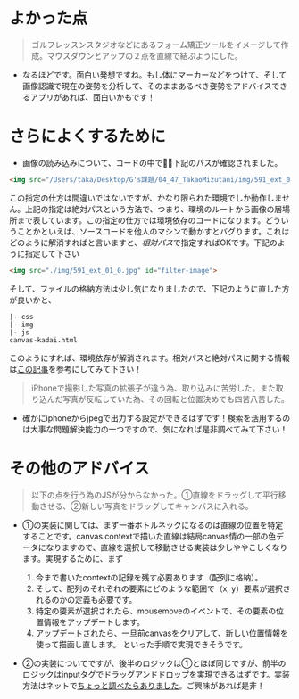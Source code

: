 # よかった点
> ゴルフレッスンスタジオなどにあるフォーム矯正ツールをイメージして作成。マウスダウンとアップの２点を直線で結ぶようにした。
- なるほどです。面白い発想ですね。もし体にマーカーなどをつけて、そして画像認識で現在の姿勢を分析して、そのままあるべき姿勢をアドバイスできるアプリがあれば、面白いかもです！

# さらによくするために
- 画像の読み込みについて、コードの中で下記のパスが確認されました。
```html
<img src="/Users/taka/Desktop/G's課題/04_47_TakaoMizutani/img/591_ext_01_0.jpg" id="filter-image">
```
この指定の仕方は間違いではないですが、かなり限られた環境でしか動作しません。上記の指定は絶対パスという方法で、つまり、環境のルートから画像の居場所まで表しています。この指定の仕方では環境依存のコードになります。どういうことかといえば、ソースコードを他人のマシンで動かすとバグります。これはどのように解消すればと言いますと、*相対パス*で指定すればOKです。下記のように指定して下さい
```html
<img src="./img/591_ext_01_0.jpg" id="filter-image">
```
そして、ファイルの格納方法は少し気になりましたので、下記のように直した方が良いかと、
```text
|- css
|- img
|- js
canvas-kadai.html
```
このようにすれば、環境依存が解消されます。相対パスと絶対パスに関する情報は[この記事](https://techacademy.jp/magazine/5801)を参考にしてみて下さい！

> iPhoneで撮影した写真の拡張子が違う為、取り込みに苦労した。また取り込んだ写真が反転していた為、その回転と位置決めでも四苦八苦した。
- 確かにiphoneからjpegで出力する設定ができるはずです！検索を活用するのは大事な問題解決能力の一つですので、気になれば是非調べてみて下さい！

# その他のアドバイス
> 以下の点を行う為のJSが分からなかった。①直線をドラッグして平行移動させる、②新しい写真をドラッグしてキャンバスに入れる。
- ①の実装に関しては、まず一番ボトルネックになるのは直線の位置を特定することです。canvas.contextで描いた直線は結局canvas情の一部の色データになりますので、直線を選択して移動させる実装は少しややこしくなります。実現するために、まず
    1. 今まで書いたcontextの記録を残す必要あります（配列に格納）。
    2. そして、配列のそれぞれの要素にどのような範囲で（x, y）要素が選択されるのかの定義も必要です。
    3. 特定の要素が選択されたら、mousemoveのイベントで、その要素の位置情報をアップデートします。
    4. アップデートされたら、一旦前canvasをクリアして、新しい位置情報を使って描画し直します。
  といった手順で実現できそうです。

- ②の実装についてですが、後半のロジックは①とほぼ同じですが、前半のロジックはinputタグでドラッグアンドドロップを実現できるはずです。実装方法はネットで[ちょっと調べたらありました](https://www.softel.co.jp/blogs/tech/archives/5679)。ご興味があれば是非！




